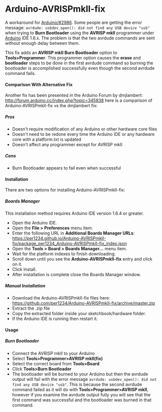 Arduino-AVRISPmkII-fix
==========

A workaround for [Arduino/#2986](https://github.com/arduino/Arduino/issues/2986). Some people are getting the error message: `avrdude: usbdev_open(): did not find any USB device "usb"` when trying to **Burn Bootloader** using the **AVRISP mkII** programmer under [Arduino](http://arduino.cc) IDE 1.6.x. The problem is that the two avrdude commands are sent without enough delay between them.

This fix adds an **AVRISP mkII Burn Bootloader** option to **Tools>Programmer**. This programmer option causes the **erase** and **bootloader** steps to be done in the first avrdude command so burning the bootloader is accomplished successfully even though the second avrdude command fails.

#### Comparison With Alternative Fix
Another fix has been presented in the Arduino Forum by dmjlambert: http://forum.arduino.cc/index.php?topic=345838 here is a comparison of Arduino-AVRISPmkII-fix vs the dmjlambert fix:
##### Pros
- Doesn't require modification of any Arduino or other hardware core files
- Doesn't need to be redone every time the Arduino IDE or any hardware core with a platform.txt is updated
- Doesn't affect any programmer except for AVRISP mkII

##### Cons
- Burn Bootloader appears to fail even when successful


#### Installation
There are two options for installing Arduino-AVRISPmkII-fix:
##### Boards Manager
This installation method requires Arduino IDE version 1.6.4 or greater.
- Open the Arduino IDE.
- Open the **File > Preferences** menu item.
- Enter the following URL in **Additional Boards Manager URLs**: https://per1234.github.io/Arduino-AVRISPmkII-fix/package_per1234_Arduino-AVRISPmkII-fix_index.json
- Open the **Tools > Board > Boards Manager...** menu item.
- Wait for the platform indexes to finish downloading.
- Scroll down until you see the **Arduino-AVRISPmkII-fix** entry and click on it.
- Click Install.
- After installation is complete close the Boards Manager window.

##### Manual Installation
- Download the Arduino-AVRISPmkII-fix files here: https://github.com/per1234/Arduino-AVRISPmkII-fix/archive/master.zip
- Extract the .zip file
- Copy the extracted folder inside your sketchbook/hardware folder.
- If the Arduino IDE is running then restart it.


#### Usage
##### Burn Bootloader
- Connect the AVRISP mkII to your Arduino
- Select **Tools>Programmer>AVRISP mkII(fix)**
- Select the correct board from **Tools>Board**
- Click **Tools>Burn Bootloader**
- The bootloader will be burned to your Arduino but then the avrdude output will fail with the error message `avrdude: usbdev_open(): did not find any USB device "usb"`. This is because the second avrdude command failed as it will do with **Tools>Programmer>AVRISP mkII**, however if you examine the avrdude output fully you will see that the first command was successful and the bootloader was burned in that command.
